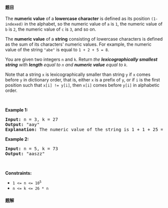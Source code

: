 #### 题目
<p>The <strong>numeric value</strong> of a <strong>lowercase character</strong> is defined as its position <code>(1-indexed)</code> in the alphabet, so the numeric value of <code>a</code> is <code>1</code>, the numeric value of <code>b</code> is <code>2</code>, the numeric value of <code>c</code> is <code>3</code>, and so on.</p>

<p>The <strong>numeric value</strong> of a <strong>string</strong> consisting of lowercase characters is defined as the sum of its characters&#39; numeric values. For example, the numeric value of the string <code>&quot;abe&quot;</code> is equal to <code>1 + 2 + 5 = 8</code>.</p>

<p>You are given two integers <code>n</code> and <code>k</code>. Return <em>the <strong>lexicographically smallest string</strong> with <strong>length</strong> equal to <code>n</code> and <strong>numeric value</strong> equal to <code>k</code>.</em></p>

<p>Note that a string <code>x</code> is lexicographically smaller than string <code>y</code> if <code>x</code> comes before <code>y</code> in dictionary order, that is, either <code>x</code> is a prefix of <code>y</code>, or if <code>i</code> is the first position such that <code>x[i] != y[i]</code>, then <code>x[i]</code> comes before <code>y[i]</code> in alphabetic order.</p>

<p>&nbsp;</p>
<p><strong class="example">Example 1:</strong></p>

<pre>
<strong>Input:</strong> n = 3, k = 27
<strong>Output:</strong> &quot;aay&quot;
<strong>Explanation:</strong> The numeric value of the string is 1 + 1 + 25 = 27, and it is the smallest string with such a value and length equal to 3.
</pre>

<p><strong class="example">Example 2:</strong></p>

<pre>
<strong>Input:</strong> n = 5, k = 73
<strong>Output:</strong> &quot;aaszz&quot;
</pre>

<p>&nbsp;</p>
<p><strong>Constraints:</strong></p>

<ul>
	<li><code>1 &lt;= n &lt;= 10<sup>5</sup></code></li>
	<li><code>n &lt;= k &lt;= 26 * n</code></li>
</ul>


 #### 题解